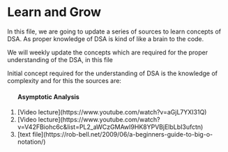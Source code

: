 <h1> Learn and Grow </h1>

<p> In this file, we are going to update a series of sources to learn concepts of DSA. As proper knowledge of DSA is kind of like a brain to the code. </p>
<p> We will weekly update the concepts which are required for the proper understanding of the DSA, in this file </p>

<p> Initial concept required for the understanding of DSA is the knowledge of complexity and for this
  the sources are:</p>
  <ol>
  <h4> Asymptotic Analysis </h4>
  <li>[Video lecture](https://www.youtube.com/watch?v=aGjL7YXI31Q)</li>
  <li>[Video lecture](https://www.youtube.com/watch?v=V42FBiohc6c&list=PL2_aWCzGMAwI9HK8YPVBjElbLbI3ufctn)</li>
  <li>[text file](https://rob-bell.net/2009/06/a-beginners-guide-to-big-o-notation/)</li>
  </ol>
